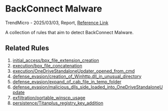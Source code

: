 
# BackConnect Malware

TrendMicro - 2025/03/03, Report, [Reference Link](https://www.trendmicro.com/en_us/research/25/b/black-basta-cactus-ransomware-backconnect.html)

A collection of rules that aim to detect BackConnect Malware.

## Related Rules

1. [initial_access/bpx_file_extension_creation](https://github.com/Inovasys-CS/EDI/tree/main/emulation_and_detection/initial_access/bpx_file_extension_creation)
2. [execution/bpx_file_concatenation](https://github.com/Inovasys-CS/EDI/tree/main/emulation_and_detection/execution/bpx_file_concatenation)
3. [execution/OneDriveStandaloneUpdater_opened_from_cmd](https://github.com/Inovasys-CS/EDI/tree/main/emulation_and_detection/execution/OneDriveStandaloneUpdater_opened_from_cmd)
4. [defense_evasion/creation_of_Winhttp.dll_in_unusual_directory](https://github.com/Inovasys-CS/EDI/tree/main/emulation_and_detection/defense_evasion/creation_of_Winhttp.dll_in_unusual_directory)
5. [defense_evasion/expand_of_cab_file_in_temp_folder](https://github.com/Inovasys-CS/EDI/tree/main/emulation_and_detection/defense_evasion/expand_of_cab_file_in_temp_folder)
6. [defense_evasion/malicious_dlls_side_loaded_into_OneDriveStandaloneUpdate](https://github.com/Inovasys-CS/EDI/tree/main/emulation_and_detection/defense_evasion/malicious_dlls_side_loaded_into_OneDriveStandaloneUpdate)
7. [exfiltration/portable_winscp_usage](https://github.com/Inovasys-CS/EDI/tree/main/emulation_and_detection/exfiltration/portable_winscp_usage)
8. [persistence/Titanplus_registry_key_addition](https://github.com/Inovasys-CS/EDI/tree/main/emulation_and_detection/persistence/Titanplus_registry_key_addition)

